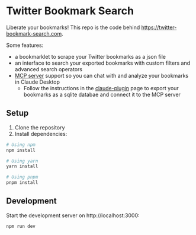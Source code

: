 # Twitter Bookmark Search

Liberate your bookmarks! This repo is the code behind https://twitter-bookmark-search.com.

Some features:

- a bookmarklet to scrape your Twitter bookmarks as a json file
- an interface to search your exported bookmarks with custom filters and advanced search operators
- [MCP server](https://modelcontextprotocol.io/introduction) support so you can chat with and analyze your bookmarks in Claude Desktop
  - Follow the instructions in the [claude-plugin](https://www.twitter-bookmark-search.com/claude-plugin) page to export your bookmarks as a sqlite databae and connect it to the MCP server

## Setup

1. Clone the repository
2. Install dependencies:

```bash
# Using npm
npm install

# Using yarn
yarn install

# Using pnpm
pnpm install
```

## Development

Start the development server on http://localhost:3000:

```bash
npm run dev
```
